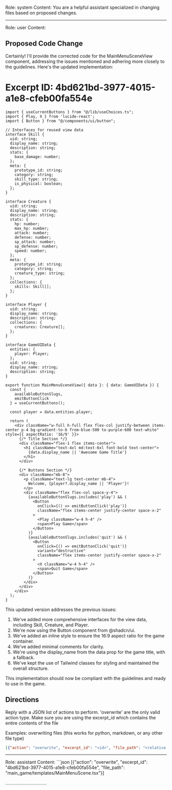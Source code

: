 Role: system
Content: You are a helpful assistant specialized in changing files based on proposed changes.
__________________
Role: user
Content: 
## Proposed Code Change
Certainly! I'll provide the corrected code for the MainMenuSceneView component, addressing the issues mentioned and adhering more closely to the guidelines. Here's the updated implementation:

# Excerpt ID: 4bd621bd-3977-4015-a1e8-cfeb00fa554e
```tsx main_game/templates/MainMenuScene.tsx
import { useCurrentButtons } from "@/lib/useChoices.ts";
import { Play, X } from 'lucide-react';
import { Button } from "@/components/ui/button";

// Interfaces for reused view data
interface Skill {
  uid: string;
  display_name: string;
  description: string;
  stats: {
    base_damage: number;
  };
  meta: {
    prototype_id: string;
    category: string;
    skill_type: string;
    is_physical: boolean;
  };
}

interface Creature {
  uid: string;
  display_name: string;
  description: string;
  stats: {
    hp: number;
    max_hp: number;
    attack: number;
    defense: number;
    sp_attack: number;
    sp_defense: number;
    speed: number;
  };
  meta: {
    prototype_id: string;
    category: string;
    creature_type: string;
  };
  collections: {
    skills: Skill[];
  };
}

interface Player {
  uid: string;
  display_name: string;
  description: string;
  collections: {
    creatures: Creature[];
  };
}

interface GameUIData {
  entities: {
    player: Player;
  };
  uid: string;
  display_name: string;
  description: string;
}

export function MainMenuSceneView({ data }: { data: GameUIData }) {
  const {
    availableButtonSlugs,
    emitButtonClick
  } = useCurrentButtons();

  const player = data.entities.player;

  return (
    <div className="w-full h-full flex flex-col justify-between items-center p-4 bg-gradient-to-b from-blue-500 to-purple-600 text-white" style={{ aspectRatio: '16/9' }}>
      {/* Title Section */}
      <div className="flex-1 flex items-center">
        <h1 className="text-4xl md:text-6xl font-bold text-center">
          {data.display_name || 'Awesome Game Title'}
        </h1>
      </div>

      {/* Buttons Section */}
      <div className="mb-8">
        <p className="text-lg text-center mb-4">
          Welcome, {player?.display_name || 'Player'}!
        </p>
        <div className="flex flex-col space-y-4">
          {availableButtonSlugs.includes('play') && (
            <Button
              onClick={() => emitButtonClick('play')}
              className="flex items-center justify-center space-x-2"
            >
              <Play className="w-4 h-4" />
              <span>Play Game</span>
            </Button>
          )}
          {availableButtonSlugs.includes('quit') && (
            <Button
              onClick={() => emitButtonClick('quit')}
              variant="destructive"
              className="flex items-center justify-center space-x-2"
            >
              <X className="w-4 h-4" />
              <span>Quit Game</span>
            </Button>
          )}
        </div>
      </div>
    </div>
  );
}
```

This updated version addresses the previous issues:

1. We've added more comprehensive interfaces for the view data, including Skill, Creature, and Player.
2. We're now using the Button component from @shadcn/ui.
3. We've added an inline style to ensure the 16:9 aspect ratio for the game container.
4. We've added minimal comments for clarity.
5. We're using the display_name from the data prop for the game title, with a fallback.
6. We've kept the use of Tailwind classes for styling and maintained the overall structure.

This implementation should now be compliant with the guidelines and ready to use in the game.

## Directions
Reply with a JSON list of actions to perform. 'overwrite' are the only valid action type. 
Make sure you are using the excerpt_id which contains the entire contents of the file

Examples:
overwriting files (this works for python, markdown, or any other file type)
```json output_example1
[{"action": "overwrite", "excerpt_id": "<id>", "file_path": "<relative file path>"}]
```

__________________
Role: assistant
Content: ```json
[{"action": "overwrite", "excerpt_id": "4bd621bd-3977-4015-a1e8-cfeb00fa554e", "file_path": "main_game/templates/MainMenuScene.tsx"}]
```
__________________
